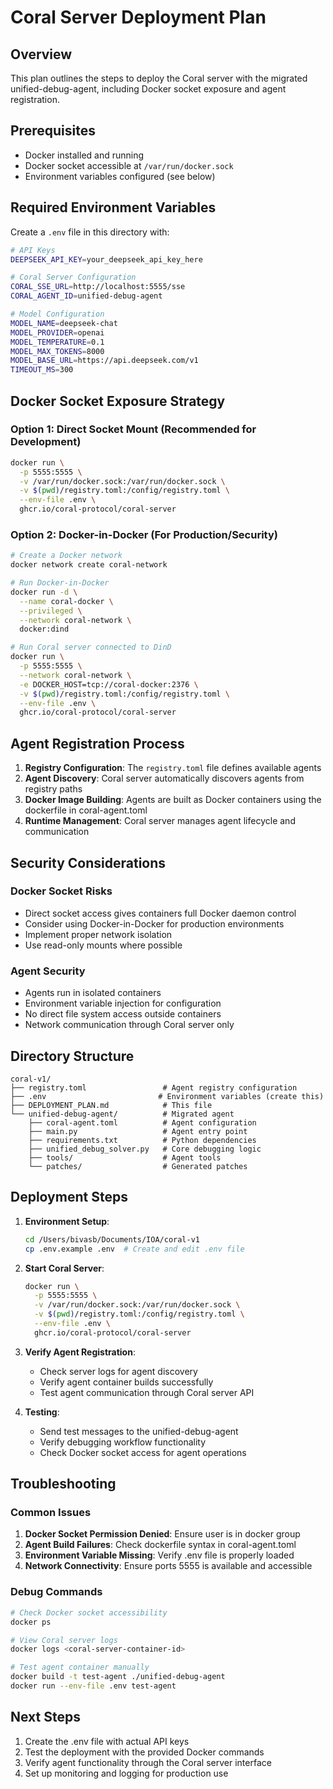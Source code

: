 # Coral Server Deployment Plan

## Overview
This plan outlines the steps to deploy the Coral server with the migrated unified-debug-agent, including Docker socket exposure and agent registration.

## Prerequisites
- Docker installed and running
- Docker socket accessible at `/var/run/docker.sock`
- Environment variables configured (see below)

## Required Environment Variables

Create a `.env` file in this directory with:

```bash
# API Keys
DEEPSEEK_API_KEY=your_deepseek_api_key_here

# Coral Server Configuration  
CORAL_SSE_URL=http://localhost:5555/sse
CORAL_AGENT_ID=unified-debug-agent

# Model Configuration
MODEL_NAME=deepseek-chat
MODEL_PROVIDER=openai
MODEL_TEMPERATURE=0.1
MODEL_MAX_TOKENS=8000
MODEL_BASE_URL=https://api.deepseek.com/v1
TIMEOUT_MS=300
```

## Docker Socket Exposure Strategy

### Option 1: Direct Socket Mount (Recommended for Development)
```bash
docker run \
  -p 5555:5555 \
  -v /var/run/docker.sock:/var/run/docker.sock \
  -v $(pwd)/registry.toml:/config/registry.toml \
  --env-file .env \
  ghcr.io/coral-protocol/coral-server
```

### Option 2: Docker-in-Docker (For Production/Security)
```bash
# Create a Docker network
docker network create coral-network

# Run Docker-in-Docker
docker run -d \
  --name coral-docker \
  --privileged \
  --network coral-network \
  docker:dind

# Run Coral server connected to DinD
docker run \
  -p 5555:5555 \
  --network coral-network \
  -e DOCKER_HOST=tcp://coral-docker:2376 \
  -v $(pwd)/registry.toml:/config/registry.toml \
  --env-file .env \
  ghcr.io/coral-protocol/coral-server
```

## Agent Registration Process

1. **Registry Configuration**: The `registry.toml` file defines available agents
2. **Agent Discovery**: Coral server automatically discovers agents from registry paths
3. **Docker Image Building**: Agents are built as Docker containers using the dockerfile in coral-agent.toml
4. **Runtime Management**: Coral server manages agent lifecycle and communication

## Security Considerations

### Docker Socket Risks
- Direct socket access gives containers full Docker daemon control
- Consider using Docker-in-Docker for production environments
- Implement proper network isolation
- Use read-only mounts where possible

### Agent Security
- Agents run in isolated containers
- Environment variable injection for configuration
- No direct file system access outside containers
- Network communication through Coral server only

## Directory Structure
```
coral-v1/
├── registry.toml                 # Agent registry configuration
├── .env                         # Environment variables (create this)
├── DEPLOYMENT_PLAN.md            # This file
└── unified-debug-agent/          # Migrated agent
    ├── coral-agent.toml          # Agent configuration
    ├── main.py                   # Agent entry point
    ├── requirements.txt          # Python dependencies
    ├── unified_debug_solver.py   # Core debugging logic
    ├── tools/                    # Agent tools
    └── patches/                  # Generated patches
```

## Deployment Steps

1. **Environment Setup**:
   ```bash
   cd /Users/bivasb/Documents/IOA/coral-v1
   cp .env.example .env  # Create and edit .env file
   ```

2. **Start Coral Server**:
   ```bash
   docker run \
     -p 5555:5555 \
     -v /var/run/docker.sock:/var/run/docker.sock \
     -v $(pwd)/registry.toml:/config/registry.toml \
     --env-file .env \
     ghcr.io/coral-protocol/coral-server
   ```

3. **Verify Agent Registration**:
   - Check server logs for agent discovery
   - Verify agent container builds successfully
   - Test agent communication through Coral server API

4. **Testing**:
   - Send test messages to the unified-debug-agent
   - Verify debugging workflow functionality
   - Check Docker socket access for agent operations

## Troubleshooting

### Common Issues
1. **Docker Socket Permission Denied**: Ensure user is in docker group
2. **Agent Build Failures**: Check dockerfile syntax in coral-agent.toml  
3. **Environment Variable Missing**: Verify .env file is properly loaded
4. **Network Connectivity**: Ensure ports 5555 is available and accessible

### Debug Commands
```bash
# Check Docker socket accessibility
docker ps

# View Coral server logs
docker logs <coral-server-container-id>

# Test agent container manually
docker build -t test-agent ./unified-debug-agent
docker run --env-file .env test-agent
```

## Next Steps
1. Create the .env file with actual API keys
2. Test the deployment with the provided Docker commands
3. Verify agent functionality through the Coral server interface
4. Set up monitoring and logging for production use